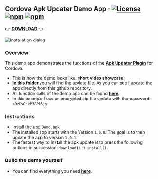Cordova Apk Updater Demo App  &middot; [![License](https://img.shields.io/badge/license-MIT-blue.svg)](https://github.com/kolbasa/cordova-plugin-apkupdater/blob/master/LICENSE) [![npm](https://img.shields.io/npm/v/cordova-plugin-apkupdater.svg)]() [![npm](https://img.shields.io/npm/dm/cordova-plugin-apkupdater.svg)]()
---------------------------------------------------------------------------

:point_right: **[DOWNLOAD](https://github.com/kolbasa/cordova-plugin-apkupdater-demo/raw/master/Demo.apk)** :point_left:

![Installation dialog](https://raw.githubusercontent.com/wiki/kolbasa/cordova-plugin-apkupdater-demo/Images/Installation.png)

### Overview

This demo app demonstrates the functions of the **[Apk Updater Plugin](https://github.com/kolbasa/cordova-plugin-apkupdater)** for Cordova. 

* This is how the demo looks like: **[short video showcase](https://raw.githubusercontent.com/wiki/kolbasa/cordova-plugin-apkupdater-demo/Videos/Download.gif)**.
* **[In this folder](https://github.com/kolbasa/cordova-plugin-apkupdater-demo/tree/master/update)** you will find the update file. As you can see I update the app directly from this github repository.
* All function calls of the demo app can be found **[here](https://github.com/kolbasa/cordova-plugin-apkupdater-demo.src/blob/main/www/js/demo.js)**.
* In this example I use an encrypted zip file update with the password: `aDzEsCceP3BPO5jy`.

### Instructions

* Install the app `Demo.apk`.
* The installed app starts with the Version `1.0.0`. The goal is to then update the app to version `1.0.1`.
* The fastest way to install the apk update is to press the following buttons in succession: `download()` &rarr; `install()`.

### Build the demo yourself

* You can find everything you need **[here](https://github.com/kolbasa/cordova-plugin-apkupdater-demo.src)**.